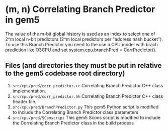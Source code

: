 # (m, n) Correlating Branch Predictor in gem5

The value of the m-bit global history is used as an index to select one of 2^m local n-bit predictors (2^m local predictors per "address hash bucket").
To use this Branch Predictor you need to the use a CPU model with brach prediction like O3CPU and set system.cpu.branchPred = CorrPredictor().
 
## Files (and directories they must be put in relative to the gem5 codebase root directory)

1. <code>src/cpu/pred/corr_predictor.cc</code> Correlating Branch Predictor C++ class implementation.
2. <code>src/cpu/pred/corr_predictor.hh</code> Correlating Branch Predictor C++ class header file.
3. <code>src/cpu/pred/BranchPredictor.py</code> This gem5 Python script is modified to include the Correlating Branch Predictor class parameters
4. <code>src/cpu/pred/SConscript</code> This gem5 Scons script is modified to include the Correlating Branch Predictor class in the build process
